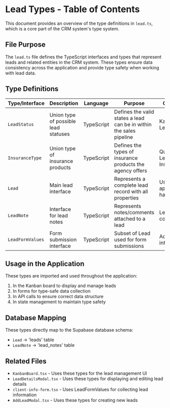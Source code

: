 # Lead Types - Table of Contents

This document provides an overview of the type definitions in `lead.ts`, which is a core part of the CRM system's type system.

## File Purpose

The `lead.ts` file defines the TypeScript interfaces and types that represent leads and related entities in the CRM system. These types ensure data consistency across the application and provide type safety when working with lead data.

## Type Definitions

| Type/Interface | Description | Language | Purpose | Connected Components |
|----------------|-------------|----------|---------|---------------------|
| `LeadStatus` | Union type of possible lead statuses | TypeScript | Defines the valid states a lead can be in within the sales pipeline | KanbanBoard, LeadCard, LeadDetailsModal |
| `InsuranceType` | Union type of insurance products | TypeScript | Defines the types of insurance products the agency offers | QuoteFormContainer, LeadDetailsModal, InsuranceTypeSelectorForm |
| `Lead` | Main lead interface | TypeScript | Represents a complete lead record with all properties | Used throughout the application for lead data handling |
| `LeadNote` | Interface for lead notes | TypeScript | Represents notes/comments attached to a lead | LeadDetailsModal, communication history |
| `LeadFormValues` | Form submission interface | TypeScript | Subset of Lead used for form submissions | AddLeadModal, client-info-form |

## Usage in the Application

These types are imported and used throughout the application:

1. In the Kanban board to display and manage leads
2. In forms for type-safe data collection
3. In API calls to ensure correct data structure
4. In state management to maintain type safety

## Database Mapping

These types directly map to the Supabase database schema:
- `Lead` → 'leads' table
- `LeadNote` → 'lead_notes' table

## Related Files

- `KanbanBoard.tsx` - Uses these types for the lead management UI
- `LeadDetailsModal.tsx` - Uses these types for displaying and editing lead details
- `client-info-form.tsx` - Uses LeadFormValues for collecting lead information
- `AddLeadModal.tsx` - Uses these types for creating new leads
